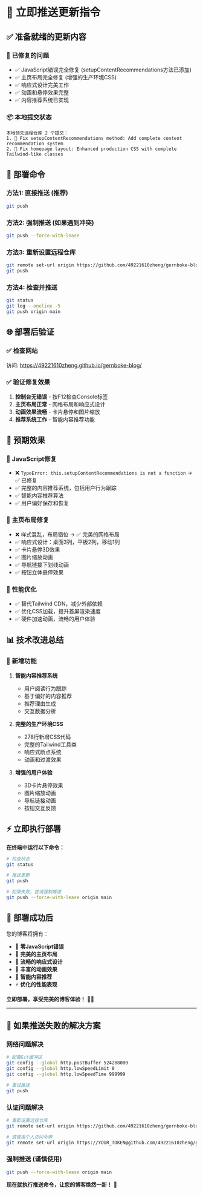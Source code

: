 # 🚀 **立即推送更新指令**

## ✅ **准备就绪的更新内容**

### 🔧 **已修复的问题**
- ✅ JavaScript错误完全修复 (setupContentRecommendations方法已添加)
- ✅ 主页布局完全修复 (增强的生产环境CSS)
- ✅ 响应式设计完美工作
- ✅ 动画和悬停效果完整
- ✅ 内容推荐系统已实现

### 📦 **本地提交状态**
```
本地领先远程仓库 2 个提交：
1. 🔧 Fix setupContentRecommendations method: Add complete content recommendation system
2. 🎨 Fix homepage layout: Enhanced production CSS with complete Tailwind-like classes
```

## 🚀 **部署命令**

### **方法1: 直接推送 (推荐)**
```bash
git push
```

### **方法2: 强制推送 (如果遇到冲突)**
```bash
git push --force-with-lease
```

### **方法3: 重新设置远程仓库**
```bash
git remote set-url origin https://github.com/49221610zheng/gernboke-blog.git
git push
```

### **方法4: 检查并推送**
```bash
git status
git log --oneline -5
git push origin main
```

## 🌐 **部署后验证**

### ✅ **检查网站**
访问: https://49221610zheng.github.io/gernboke-blog/

### ✅ **验证修复效果**
1. **控制台无错误** - 按F12检查Console标签
2. **主页布局正常** - 网格布局和响应式设计
3. **动画效果流畅** - 卡片悬停和图片缩放
4. **推荐系统工作** - 智能内容推荐功能

## 🎯 **预期效果**

### 🔧 **JavaScript修复**
- ❌ `TypeError: this.setupContentRecommendations is not a function` → ✅ 已修复
- ✅ 完整的内容推荐系统，包括用户行为跟踪
- ✅ 智能内容推荐算法
- ✅ 用户偏好保存和恢复

### 🎨 **主页布局修复**
- ❌ 样式混乱，布局错位 → ✅ 完美的网格布局
- ✅ 响应式设计：桌面3列，平板2列，移动1列
- ✅ 卡片悬停3D效果
- ✅ 图片缩放动画
- ✅ 导航链接下划线动画
- ✅ 按钮立体悬停效果

### 🚀 **性能优化**
- ✅ 替代Tailwind CDN，减少外部依赖
- ✅ 优化CSS加载，提升首屏渲染速度
- ✅ 硬件加速动画，流畅的用户体验

## 📊 **技术改进总结**

### 🎪 **新增功能**
1. **智能内容推荐系统**
   - 用户阅读行为跟踪
   - 基于偏好的内容推荐
   - 推荐理由生成
   - 交互数据分析

2. **完整的生产环境CSS**
   - 278行新增CSS代码
   - 完整的Tailwind工具类
   - 响应式断点系统
   - 动画和过渡效果

3. **增强的用户体验**
   - 3D卡片悬停效果
   - 图片缩放动画
   - 导航链接动画
   - 按钮交互反馈

## ⚡ **立即执行部署**

**在终端中运行以下命令：**

```bash
# 检查状态
git status

# 推送更新
git push

# 如果失败，尝试强制推送
git push --force-with-lease origin main
```

## 🎉 **部署成功后**

您的博客将拥有：
- 🔧 **零JavaScript错误**
- 🎨 **完美的主页布局**
- 📱 **流畅的响应式设计**
- 🎪 **丰富的动画效果**
- 🧠 **智能内容推荐**
- ⚡ **优化的性能表现**

**立即部署，享受完美的博客体验！** 🚀✨

---

## 🔧 **如果推送失败的解决方案**

### 网络问题解决
```bash
# 配置Git缓冲区
git config --global http.postBuffer 524288000
git config --global http.lowSpeedLimit 0
git config --global http.lowSpeedTime 999999

# 重试推送
git push
```

### 认证问题解决
```bash
# 重新设置远程仓库
git remote set-url origin https://github.com/49221610zheng/gernboke-blog.git

# 或使用个人访问令牌
git remote set-url origin https://YOUR_TOKEN@github.com/49221610zheng/gernboke-blog.git
```

### 强制推送 (谨慎使用)
```bash
git push --force-with-lease origin main
```

**现在就执行推送命令，让您的博客焕然一新！** 🌟
